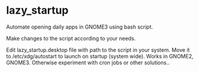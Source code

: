 # lazy_startup
Automate opening daily apps in GNOME3 using bash script.

Make changes to the script according to your needs.

Edit lazy_startup.desktop file with path to the script in your system.
Move it to /etc/xdg/autostart to launch on startup (system wide).
Works in GNOME2, GNOME3. Otherwise experiment with cron jobs or other solutions..
